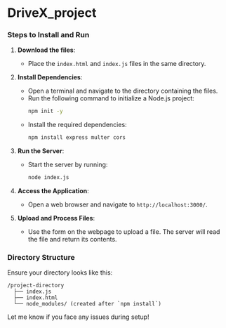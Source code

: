 # DriveX_project
### Steps to Install and Run
1. **Download the files**:
   - Place the `index.html` and `index.js` files in the same directory.

2. **Install Dependencies**:
   - Open a terminal and navigate to the directory containing the files.
   - Run the following command to initialize a Node.js project:
     ```bash
     npm init -y
     ```
   - Install the required dependencies:
     ```bash
     npm install express multer cors
     ```

3. **Run the Server**:
   - Start the server by running:
     ```bash
     node index.js
     ```

4. **Access the Application**:
   - Open a web browser and navigate to `http://localhost:3000/`.

5. **Upload and Process Files**:
   - Use the form on the webpage to upload a file. The server will read the file and return its contents.

### Directory Structure
Ensure your directory looks like this:
```
/project-directory
  ├── index.js
  ├── index.html
  └── node_modules/ (created after `npm install`)
```

Let me know if you face any issues during setup!
